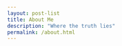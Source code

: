 ```yaml
---
layout: post-list
title: About Me
description: "Where the truth lies"
permalink: /about.html
---
```

